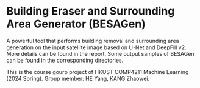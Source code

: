 # Building Eraser and Surrounding Area Generator (BESAGen)
A powerful tool that performs building removal and surrounding area generation on the input satellite image based on U-Net and DeepFill v2. More details can be found in the report. Some output samples of BESAGen can be found in the corresponding directories.

This is the course gourp project of HKUST COMP4211 Machine Learning (2024 Spring). Group member: HE Yang, KANG Zhaowei.
